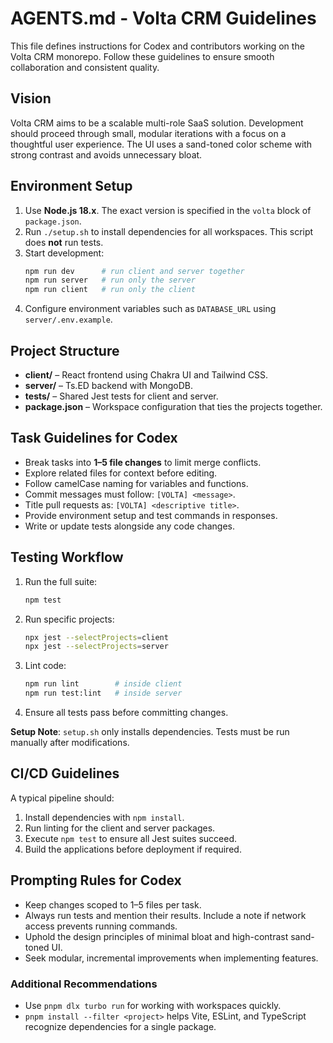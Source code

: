 # AGENTS.md - Volta CRM Guidelines

This file defines instructions for Codex and contributors working on the Volta CRM monorepo. Follow these guidelines to ensure smooth collaboration and consistent quality.

## Vision

Volta CRM aims to be a scalable multi-role SaaS solution. Development should proceed through small, modular iterations with a focus on a thoughtful user experience. The UI uses a sand-toned color scheme with strong contrast and avoids unnecessary bloat.

## Environment Setup

1. Use **Node.js 18.x**. The exact version is specified in the `volta` block of `package.json`.
2. Run `./setup.sh` to install dependencies for all workspaces. This script does **not** run tests.
3. Start development:
   ```bash
   npm run dev      # run client and server together
   npm run server   # run only the server
   npm run client   # run only the client
   ```
4. Configure environment variables such as `DATABASE_URL` using `server/.env.example`.

## Project Structure

- **client/** – React frontend using Chakra UI and Tailwind CSS.
- **server/** – Ts.ED backend with MongoDB.
- **tests/** – Shared Jest tests for client and server.
- **package.json** – Workspace configuration that ties the projects together.

## Task Guidelines for Codex

- Break tasks into **1–5 file changes** to limit merge conflicts.
- Explore related files for context before editing.
- Follow camelCase naming for variables and functions.
- Commit messages must follow: `[VOLTA] <message>`.
- Title pull requests as: `[VOLTA] <descriptive title>`.
- Provide environment setup and test commands in responses.
- Write or update tests alongside any code changes.

## Testing Workflow

1. Run the full suite:
   ```bash
   npm test
   ```
2. Run specific projects:
   ```bash
   npx jest --selectProjects=client
   npx jest --selectProjects=server
   ```
3. Lint code:
   ```bash
   npm run lint        # inside client
   npm run test:lint   # inside server
   ```
4. Ensure all tests pass before committing changes.

**Setup Note**: `setup.sh` only installs dependencies. Tests must be run manually after modifications.

## CI/CD Guidelines

A typical pipeline should:

1. Install dependencies with `npm install`.
2. Run linting for the client and server packages.
3. Execute `npm test` to ensure all Jest suites succeed.
4. Build the applications before deployment if required.

## Prompting Rules for Codex

- Keep changes scoped to 1–5 files per task.
- Always run tests and mention their results. Include a note if network access prevents running commands.
- Uphold the design principles of minimal bloat and high-contrast sand-toned UI.
- Seek modular, incremental improvements when implementing features.

### Additional Recommendations

- Use `pnpm dlx turbo run` for working with workspaces quickly.
- `pnpm install --filter <project>` helps Vite, ESLint, and TypeScript recognize dependencies for a single package.
